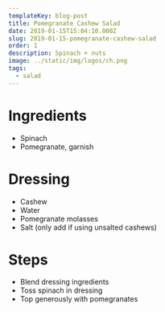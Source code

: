 ```yaml
---
templateKey: blog-post
title: Pomegranate Cashew Salad
date: 2019-01-15T15:04:10.000Z
slug: 2019-01-15-pomegranate-cashew-salad
order: 1
description: Spinach + nuts
image: ../static/img/logos/ch.png
tags:
  - salad
---
```


# Ingredients

- Spinach
- Pomegranate, garnish

# Dressing

- Cashew
- Water
- Pomegranate molasses
- Salt (only add if using unsalted cashews)

# Steps

- Blend dressing ingredients
- Toss spinach in dressing
- Top generously with pomegranates
